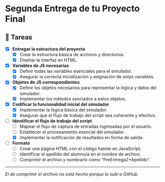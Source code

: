 # Segunda Entrega de tu Proyecto Final

## 📌 Tareas

- [x] **Entregar la estructura del proyecto**
  - [x] Crear la estructura básica de archivos y directorios.
  - [x] Diseñar la interfaz en HTML.

- [x] **Variables de JS necesarias**
  - [x] Definir todas las variables esenciales para el simulador.
  - [x] Asegurar la correcta inicialización y asignación de estas variables.

- [x] **Objetos de JS correspondientes**
  - [x] Definir los objetos necesarios para representar la lógica y datos del simulador.
  - [x] Implementar los métodos asociados a estos objetos.

- [x] **Codificar la funcionalidad inicial del simulador**
  - [x] Implementar la lógica básica del simulador.
  - [x] Asegurar que el flujo de trabajo del script sea coherente y efectivo.

- [ ] **Identificar el flujo de trabajo del script**
  - [ ] Mapear el flujo de captura de entradas ingresadas por el usuario.
  - [ ] Establecer el procesamiento esencial del simulador.
  - [x] Implementar la notificación de resultados en forma de salida.

- [ ] **Formato**
  - [ ] Crear una página HTML con el código fuente en JavaScript.
  - [ ] Identificar el apellido del alumno/a en el nombre de archivo.
  - [ ] Comprimir el archivo y nombrarlo como "PreEntrega2+Apellido".

---
_El de comprimir el archivo no está hecho porque lo subí a GitHub._